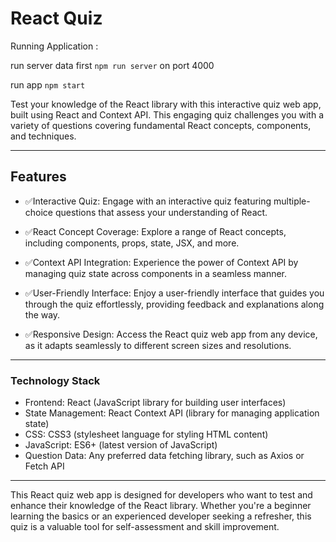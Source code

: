 # React Quiz

Running Application :

run server data first
`npm run server` on port 4000

run app
`npm start`

Test your knowledge of the React library with this interactive quiz web app, built using React and Context API. This engaging quiz challenges you with a variety of questions covering fundamental React concepts, components, and techniques.

---

## Features

- ✅Interactive Quiz: Engage with an interactive quiz featuring multiple-choice questions that assess your understanding of React.

- ✅React Concept Coverage: Explore a range of React concepts, including components, props, state, JSX, and more.

- ✅Context API Integration: Experience the power of Context API by managing quiz state across components in a seamless manner.

- ✅User-Friendly Interface: Enjoy a user-friendly interface that guides you through the quiz effortlessly, providing feedback and explanations along the way.

- ✅Responsive Design: Access the React quiz web app from any device, as it adapts seamlessly to different screen sizes and resolutions.

---

### Technology Stack

- Frontend: React (JavaScript library for building user interfaces)
- State Management: React Context API (library for managing application state)
- CSS: CSS3 (stylesheet language for styling HTML content)
- JavaScript: ES6+ (latest version of JavaScript)
- Question Data: Any preferred data fetching library, such as Axios or Fetch API

---

This React quiz web app is designed for developers who want to test and enhance their knowledge of the React library. Whether you're a beginner learning the basics or an experienced developer seeking a refresher, this quiz is a valuable tool for self-assessment and skill improvement.
